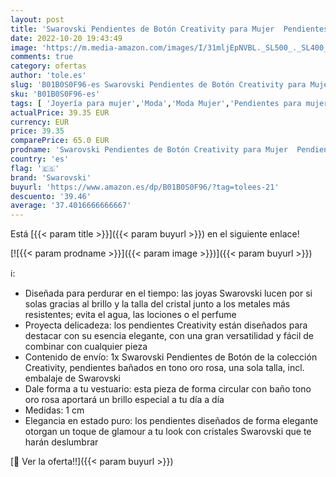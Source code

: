 ```yaml
---
layout: post
title: 'Swarovski Pendientes de Botón Creativity para Mujer  Pendientes con Cristales  en Baño Tono Oro Rosa  Colección Constella de Swarovski'
date: 2022-10-20 19:43:49
image: 'https://m.media-amazon.com/images/I/31mljEpNVBL._SL500_._SL400_.jpg'
comments: true
category: ofertas
author: 'tole.es'
slug: 'B01B0S0F96-es Swarovski Pendientes de Botón Creativity para Mujer...'
sku: 'B01B0S0F96-es'
tags: [ 'Joyería para mujer','Moda','Moda Mujer','Pendientes para mujer','swarovski','🇪🇸', ]
actualPrice: 39.35 EUR
currency: EUR
price: 39.35
comparePrice: 65.0 EUR
prodname: 'Swarovski Pendientes de Botón Creativity para Mujer  Pendientes con Cristales  en Baño Tono Oro Rosa  Colección Constella de Swarovski'
country: 'es'
flag: '🇪🇸'
brand: 'Swarovski'
buyurl: 'https://www.amazon.es/dp/B01B0S0F96/?tag=tolees-21'
descuento: '39.46'
average: '37.4016666666667'
---
```


Está [{{< param title >}}]({{< param buyurl >}}) en el siguiente enlace!

[![{{< param prodname >}}]({{< param image >}})]({{< param buyurl >}})

ℹ️:

- Diseñada para perdurar en el tiempo: las joyas Swarovski lucen por si solas gracias al brillo y la talla del cristal junto a los metales más resistentes; evita el agua, las lociones o el perfume
- Proyecta delicadeza: los pendientes Creativity están diseñados para destacar con su esencia elegante, con una gran versatilidad y fácil de combinar con cualquier pieza
- Contenido de envío: 1x Swarovski Pendientes de Botón de la colección Creativity, pendientes bañados en tono oro rosa, una sola talla, incl. embalaje de Swarovski
- Dale forma a tu vestuario: esta pieza de forma circular con baño tono oro rosa aportará un brillo especial a tu día a día
- Medidas: 1 cm
- Elegancia en estado puro: los pendientes diseñados de forma elegante otorgan un toque de glamour a tu look con cristales Swarovski que te harán deslumbrar

[🛒 Ver la oferta!!]({{< param buyurl >}})

